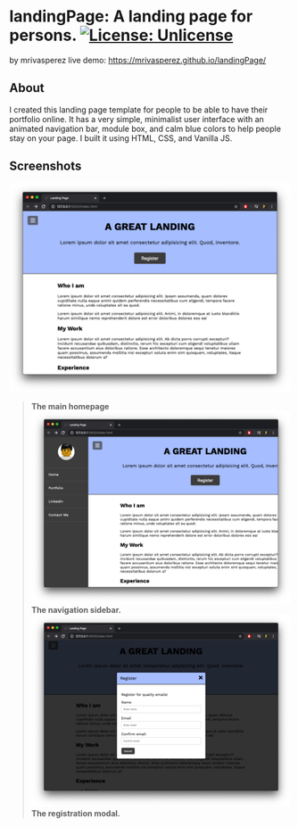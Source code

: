 # landingPage: A landing page for persons. [![License: Unlicense](https://img.shields.io/badge/license-Unlicense-blue.svg)](http://unlicense.org/)
by mrivasperez 
live demo: <https://mrivasperez.github.io/landingPage/>
## About
I created this landing page template for people to be able to have their portfolio online. It has a very simple, minimalist user interface with an animated navigation bar, module box, and calm blue colors to help people stay on your page. I built it using HTML, CSS, and Vanilla JS.

## Screenshots
![The main page](assets/screenshot.png)
>**The main homepage**
![The navigation bar](assets/screenshot2.png)
>**The navigation sidebar.**
![The registration modal](assets/screenshot3.png)
>**The registration modal.**
